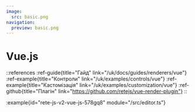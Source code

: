 ```yaml
---
image:
  src: basic.png
navigation:
  preview: basic.png
---
```


# Vue.js

::references
:ref-guide{title="Гайд" link="/uk/docs/guides/renderers/vue"}
:ref-example{title="Контроли" link="/uk/examples/controls/vue"}
:ref-example{title="Кастомізація" link="/uk/examples/customization/vue"}
:ref-github{title="Плагін" link="https://github.com/retejs/vue-render-plugin"}
::

:example{id="rete-js-v2-vue-js-578gq8" module="/src/editor.ts"}
